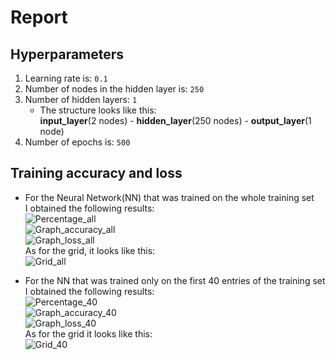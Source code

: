 # Report


## Hyperparameters

1. Learning rate is: `0.1`
2. Number of nodes in the hidden layer is: `250`
3. Number of hidden layers: `1`
    - The structure looks like this:<br>
        **input_layer**(2 nodes) - **hidden_layer**(250 nodes) - **output_layer**(1 node)
4. Number of epochs is: `500`


## Training accuracy and loss

- For the Neural Network(NN) that was trained on the whole training set<br>
I obtained the following results:<br>
![Percentage_all](./all_accuracy_loss.png)<br>
![Graph_accuracy_all](./train_accuracy_all.png)<br>
![Graph_loss_all](./train_loss_all.png)<br>
As for the grid, it looks like this:<br>
![Grid_all](./gridAll.png)<br>

- For the NN that was trained only on the first 40 entries of the training set<br>
I obtained the following results:<br>
![Percentage_40](./40_accuracy_loss.png)<br>
![Graph_accuracy_40](./train_accuracy_40.png)<br>
![Graph_loss_40](./train_loss_40.png)<br>
As for the grid it looks like this:<br>
![Grid_40](./grid40.png)<br>